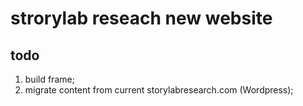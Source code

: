 # strorylab reseach new website
## todo
1. build frame; 
2. migrate content from current storylabresearch.com (Wordpress); 
